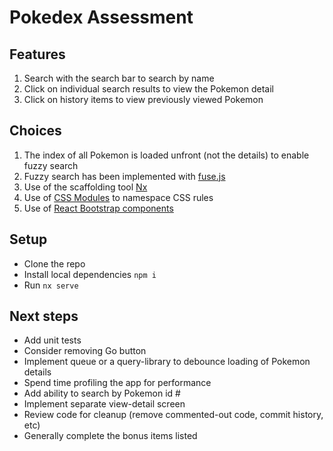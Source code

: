 # Pokedex Assessment

## Features

1. Search with the search bar to search by name
2. Click on individual search results to view the Pokemon detail
3. Click on history items to view previously viewed Pokemon

## Choices

1. The index of all Pokemon is loaded unfront (not the details) to enable fuzzy search
1. Fuzzy search has been implemented with [fuse.js](https://fusejs.io/)
1. Use of the scaffolding tool [Nx](https://nx.dev/)
1. Use of [CSS Modules](https://github.com/gajus/react-css-modules) to namespace CSS rules
1. Use of [React Bootstrap components](https://react-bootstrap.github.io/)

## Setup

- Clone the repo
- Install local dependencies `npm i`
- Run `nx serve`

## Next steps

- Add unit tests 
- Consider removing Go button
- Implement queue or a query-library to debounce loading of Pokemon details
- Spend time profiling the app for performance
- Add ability to search by Pokemon id #
- Implement separate view-detail screen 
- Review code for cleanup (remove commented-out code, commit history, etc)
- Generally complete the bonus items listed
